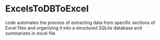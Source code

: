 # ExcelsToDBToExcel
code automates the process of extracting data from specific sections of Excel files and organizing it into a structured SQLite database and summarizes in excel file.
